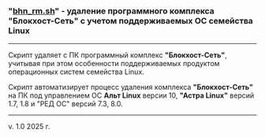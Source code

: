 ### "[bhn_rm.sh](./bhn_rm.sh)" - удаление программного комплекса "Блокхост-Сеть" с учетом поддерживаемых ОС семейства Linux

---

Скрипт удаляет с ПК программный комплекс **"Блокхост-Сеть"**, учитывая при этом особенности поддерживаемых продуктом операционных систем семейства Linux.

Скрипт автоматизирует процесс удаления комплекса **"Блокхост-Сеть"** на ПК под управлением ОС **Альт Linux** версии 10, **"Астра Linux"** версий 1.7, 1.8 и "РЕД ОС" версий 7.3, 8.0.

---

v. 1.0 2025 г.
